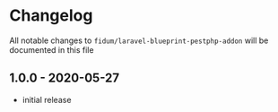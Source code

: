 # Changelog

All notable changes to `fidum/laravel-blueprint-pestphp-addon` will be documented in this file

## 1.0.0 - 2020-05-27

- initial release
